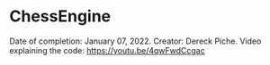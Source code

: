 # ChessEngine

Date of completion: January 07, 2022.
Creator: Dereck Piche.
Video explaining the code: https://youtu.be/4qwFwdCcgac

